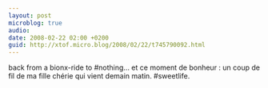 ```yaml
---
layout: post
microblog: true
audio: 
date: 2008-02-22 02:00 +0200
guid: http://xtof.micro.blog/2008/02/22/t745790092.html
---
```

back from a bionx-ride to #nothing... et ce moment de bonheur : un coup de fil de ma fille chérie qui vient demain matin. #sweetlife.
